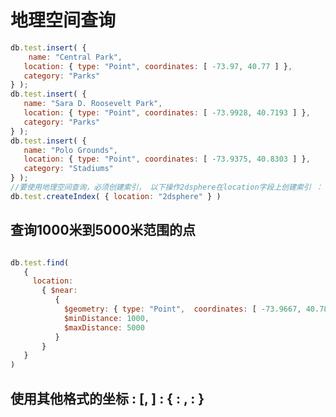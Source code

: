# 地理空间查询

```js
db.test.insert( {
    name: "Central Park",
   location: { type: "Point", coordinates: [ -73.97, 40.77 ] },
   category: "Parks"
} );
db.test.insert( {
   name: "Sara D. Roosevelt Park",
   location: { type: "Point", coordinates: [ -73.9928, 40.7193 ] },
   category: "Parks"
} );
db.test.insert( {
   name: "Polo Grounds",
   location: { type: "Point", coordinates: [ -73.9375, 40.8303 ] },
   category: "Stadiums"
} );
//要使用地理空间查询，必须创建索引， 以下操作2dsphere在location字段上创建索引 ：
db.test.createIndex( { location: "2dsphere" } )


```

## 查询1000米到5000米范围的点
```js

db.test.find(
   {
     location:
       { $near:
          {
            $geometry: { type: "Point",  coordinates: [ -73.9667, 40.78 ] },
            $minDistance: 1000,
            $maxDistance: 5000
          }
       }
   }
)

```

## 使用其他格式的坐标  <field>: [<longitude>, <latitude>]  <field>: { <field1>: <x>, <field2>: <y> }    